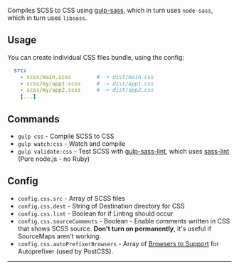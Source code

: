 Compiles SCSS to CSS using [gulp-sass](https://github.com/dlmanning/gulp-sass), which in turn uses `node-sass`, which in turn uses `libsass`.

## Usage

You can create individual CSS files bundle, using the config:
```yml
  src:
    - scss/main.scss        # -> dist/main.css
    - scss/my/app1.scss     # -> dist/app1.css
    - scss/my/app2.scss     # -> dist/app2.css
    [...]
```

## Commands

- `gulp css` - Compile SCSS to CSS
- `gulp watch:css` - Watch and compile
- `gulp validate:css` - Test SCSS with [gulp-sass-lint](https://github.com/sasstools/gulp-sass-lint), which uses [sass-lint](https://github.com/sasstools/sass-lint) (Pure node.js - no Ruby)

## Config

- `config.css.src` - Array of SCSS files
- `config.css.dest` - String of Destination directory for CSS
- `config.css.lint` - Boolean for if Linting should occur
- `config.css.sourceComments` - Boolean - Enable comments written in CSS that shows SCSS source. **Don't turn on permanently**, it's useful if SourceMaps aren't working.
- `config.css.autoPrefixerBrowsers` - Array of [Browsers to Support](https://github.com/ai/browserslist#queries) for Autoprefixer (used by PostCSS).

---
